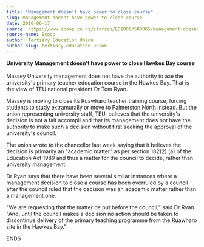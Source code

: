 ```yaml
---
title: "Management doesn't have power to close course"
slug: management-doesnt-have-power-to-close-course
date: 2010-06-17
source: https://www.scoop.co.nz/stories/ED1006/S00065/management-doesnt-have-power-to-close-course.htm
source-name: Scoop
author: Tertiary Education Union
author-slug: tertiary-education-union
---
```


<p><b>University Management doesn't have power to close Hawkes
Bay course</b><br><b></b><br>Massey University management
does not have the authority to axe the university's primary
teacher education course in the Hawkes Bay.  That is the
view of TEU national president Dr Tom Ryan.</p>

<p>Massey is
moving to close its Ruawharo teacher training course,
forcing students to study extramurally or move to Palmerston
North instead.  But the union representing university staff,
TEU, believes that the university's decision is not a fait
accompli and that its management does not have the authority
to make such a decision without first seeking the approval
of the university's council.</p>

<p>The union wrote to the
chancellor last week saying that it believes the decision is
primarily an "academic matter" as per section 182(2) (a) of
the Education Act 1989 and thus a matter for the council to
decide, rather than university management.</p>

<p>Dr Ryan says
that there have been several similar instances where a
management decision to close a course has been overruled by
a council after the council ruled that the decision was an
academic matter rather than a management one.</p>

<p>"We are
requesting that the matter be put before the council," said
Dr Ryan. "And, until the council makes a decision no action
should be taken to discontinue delivery of the primary
teaching programme from the Ruawharo site in the Hawkes
Bay."</p>

<p>ENDS</p>

